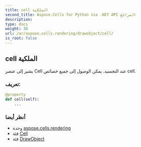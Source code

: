 ```yaml
---
title: cell الملكية
second_title: Aspose.Cells for Python via .NET API المراجع
description:
type: docs
weight: 30
url: /ar/aspose.cells.rendering/drawobject/cell/
is_root: false
---
```

##  cell الملكية

يشير إلى عنصر Cell عند التجسيد.
يمكن الوصول إلى جميع خصائص cell.
###  تعريف:
```python
@property
def cell(self):
    ...
```

###  أنظر أيضا
* وحدة [aspose.cells.rendering](../../)
* فئة [Cell](/cells/python-net/ar/aspose.cells/cell)
* فئة [DrawObject](/cells/python-net/ar/aspose.cells.rendering/drawobject)
